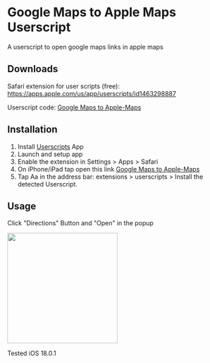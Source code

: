 # Google Maps to Apple Maps Userscript

A userscript to open google maps links in apple maps


## Downloads
Safari extension for user scripts (free): https://apps.apple.com/us/app/userscripts/id1463298887  
  
Userscript code: [Google Maps to Apple-Maps](https://gist.github.com/Misl3d/4a0da2948b30df697cabddc8465dbaea/raw/OpenAppleMaps.user.js)

## Installation

1. Install [Userscripts](https://apps.apple.com/us/app/userscripts/id1463298887) App
2. Launch and setup app 
3. Enable the extension in Settings > Apps > Safari
4. On iPhone/iPad tap open this link [Google Maps to Apple-Maps](https://gist.github.com/Misl3d/4a0da2948b30df697cabddc8465dbaea/raw/OpenAppleMaps.user.js)
5. Tap Aa in the address bar: extensions > userscripts > Install the detected Userscript.  

## Usage
Click "Directions" Button and "Open" in the popup

<img src="https://github.com/Misl3d/Google-Maps-to-Apple-Maps-iOS-Userscript/blob/main/Demo.gif" width="250"/>

Tested iOS 18.0.1
